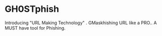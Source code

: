 # GH0STphish
Introducing "URL Making Technology" . GMaskhishing URL like a PRO.. A MUST have tool for Phishing.
